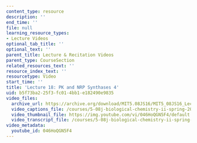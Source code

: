 ```yaml
---
content_type: resource
description: ''
end_time: ''
file: null
learning_resource_types:
- Lecture Videos
optional_tab_title: ''
optional_text: ''
parent_title: Lecture & Recitation Videos
parent_type: CourseSection
related_resources_text: ''
resource_index_text: ''
resourcetype: Video
start_time: ''
title: 'Lecture 18: PK and NRP Synthases 4'
uid: b5f73ba2-25f3-fc01-4bb1-e182490e9835
video_files:
  archive_url: https://archive.org/download/MIT5.08JS16/MIT5_08JS16_Lecture_18_300k.mp4
  video_captions_file: /courses/5-08j-biological-chemistry-ii-spring-2016/a8458fb75b9855c9b275569b6b34b7fe_046HoQGN5F4.vtt
  video_thumbnail_file: https://img.youtube.com/vi/046HoQGN5F4/default.jpg
  video_transcript_file: /courses/5-08j-biological-chemistry-ii-spring-2016/587941b023e979b8b0436e5099e1fdcc_046HoQGN5F4.pdf
video_metadata:
  youtube_id: 046HoQGN5F4
---
```

